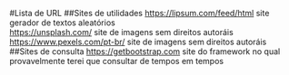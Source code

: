#Lista de URL 
##Sites de utilidades
https://lipsum.com/feed/html site gerador de textos aleatórios \
https://unsplash.com/ site de imagens sem direitos autoráis \
https://www.pexels.com/pt-br/ site de imagens sem direitos autoráis \
##Sites de consulta
https://getbootstrap.com site do framework no qual provavelmente terei que consultar de tempos em tempos 